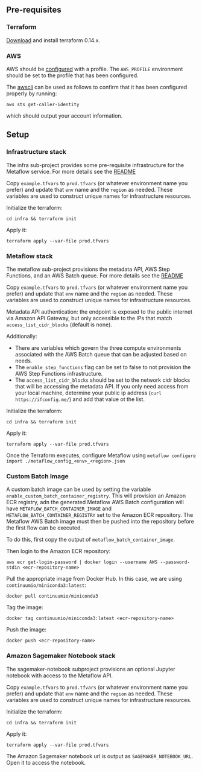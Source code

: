 ## Pre-requisites

### Terraform

[Download](https://www.terraform.io/downloads.html) and install terraform 0.14.x.

### AWS

AWS should be [configured](https://docs.aws.amazon.com/cli/latest/userguide/cli-configure-quickstart.html) with a profile. The `AWS_PROFILE` environment should be set to the profile that has been configured.

The [awscli](https://docs.aws.amazon.com/cli/latest/userguide/cli-chap-install.html) can be used as follows to 
confirm that it has been configured properly by running:

```
aws sts get-caller-identity
```

which should output your account information.

## Setup

### Infrastructure stack

The infra sub-project provides some pre-requisite infrastructure for the Metaflow service. For more details see the [README](aws/terraform/infra/README.md)

Copy `example.tfvars` to `prod.tfvars` (or whatever environment name you prefer) and update that `env` name and the `region` as needed. These variables are used to construct unique names for infrastructure resources.

Initialize the terraform:

`cd infra && terraform init`

Apply it:

```
terraform apply --var-file prod.tfvars
```

### Metaflow stack

The metaflow sub-project provisions the metadata API, AWS Step Functions, and an AWS Batch queue. For more details see the 
[README](aws/terraform/metaflow/README.md)

Copy `example.tfvars` to `prod.tfvars` (or whatever environment name you prefer) and update that `env` name and the `region` as needed. These variables are used to construct unique names for infrastructure resources.

Metadata API authentication: the endpoint is exposed to the public internet via Amazon API Gateway, but only accessible to the IPs that match `access_list_cidr_blocks` (default is none).

Additionally:
* There are variables which govern the three compute environments associated with the AWS Batch queue that can be adjusted based on needs. 
* The `enable_step_functions` flag can be set to false to not provision the AWS Step Functions infrastructure.
* The `access_list_cidr_blocks` should be set to the network cidr blocks that will be accessing the metadata API. If you only need access from your local machine, determine your public ip address (`curl https://ifconfig.me/`) and add that value ot the list.

Initialize the terraform:

`cd infra && terraform init`

Apply it:

```
terraform apply --var-file prod.tfvars
```

Once the Terraform executes, configure Metaflow using `metaflow configure import ./metaflow_config_<env>_<region>.json`

### Custom Batch Image

A custom batch image can be used by setting the variable `enable_custom_batch_container_registry`. This will provision an Amazon ECR registry, adn the generated Metaflow AWS Batch configuration will have `METAFLOW_BATCH_CONTAINER_IMAGE` and `METAFLOW_BATCH_CONTAINER_REGISTRY` set to the Amazon ECR repository. The Metaflow AWS Batch image must then be pushed into the repository before the first flow can be executed.

To do this, first copy the output of `metaflow_batch_container_image`.

Then login to the Amazon ECR repository:
```
aws ecr get-login-password | docker login --username AWS --password-stdin <ecr-repository-name>
```

Pull the appropriate image from Docker Hub. In this case, we are using `continuumio/miniconda3:latest`:

```
docker pull continuumio/miniconda3
```

Tag the image:

```
docker tag continuumio/miniconda3:latest <ecr-repository-name>
```

Push the image:

```
docker push <ecr-repository-name>
```

### Amazon Sagemaker Notebook stack

The sagemaker-notebook subproject provisions an optional Jupyter notebook with access to the Metaflow API.

Copy `example.tfvars` to `prod.tfvars` (or whatever environment name you prefer) and update that `env` name and the `region` as needed. These variables are used to construct unique names for infrastructure resources.

Initialize the terraform:

`cd infra && terraform init`

Apply it:

```
terraform apply --var-file prod.tfvars
```

The Amazon Sagemaker notebook url is output as `SAGEMAKER_NOTEBOOK_URL`. Open it to access the notebook.
